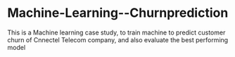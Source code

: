 # Machine-Learning--Churnprediction
This is a Machine learning case study, to train machine to predict customer churn of Cnnectel  Telecom company, and also evaluate the best performing model
